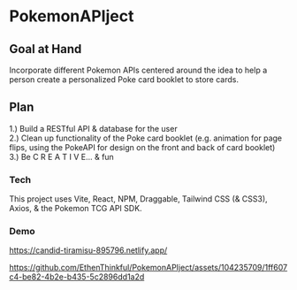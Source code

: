 # PokemonAPIject
## Goal at Hand
Incorporate different Pokemon APIs centered around the idea to help a person create a personalized Poke card booklet to store cards.

## Plan
1.) Build a RESTful API & database for the user <br />
2.) Clean up functionality of the Poke card booklet (e.g. animation for page flips, using the PokeAPI for design on the front and back of card booklet) <br />
3.) Be C R E A T I V E... & fun

### Tech
This project uses Vite, React, NPM, Draggable, Tailwind CSS (& CSS3), Axios, & the Pokemon TCG API SDK.

### Demo
https://candid-tiramisu-895796.netlify.app/

https://github.com/EthenThinkful/PokemonAPIject/assets/104235709/1ff607c4-be82-4b2e-b435-5c2896dd1a2d

